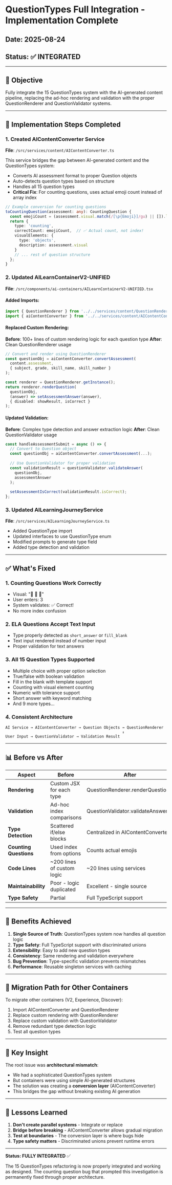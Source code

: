 # QuestionTypes Full Integration - Implementation Complete

## Date: 2025-08-24
## Status: ✅ INTEGRATED

---

## 🎯 Objective

Fully integrate the 15 QuestionTypes system with the AI-generated content pipeline, replacing the ad-hoc rendering and validation with the proper QuestionRenderer and QuestionValidator systems.

---

## 🔧 Implementation Steps Completed

### 1. Created AIContentConverter Service
**File**: `/src/services/content/AIContentConverter.ts`

This service bridges the gap between AI-generated content and the QuestionTypes system:
- Converts AI assessment format to proper Question objects
- Auto-detects question types based on structure
- Handles all 15 question types
- **Critical Fix**: For counting questions, uses actual emoji count instead of array index

```typescript
// Example conversion for counting questions
toCountingQuestion(assessment: any): CountingQuestion {
  const emojiCount = (assessment.visual.match(/[\p{Emoji}]/gu) || []).length;
  return {
    type: 'counting',
    correctCount: emojiCount,  // ✅ Actual count, not index!
    visualElements: {
      type: 'objects',
      description: assessment.visual
    }
    // ... rest of question structure
  };
}
```

### 2. Updated AILearnContainerV2-UNIFIED
**File**: `/src/components/ai-containers/AILearnContainerV2-UNIFIED.tsx`

#### Added Imports:
```typescript
import { QuestionRenderer } from '../../services/content/QuestionRenderer';
import { aiContentConverter } from '../../services/content/AIContentConverter';
```

#### Replaced Custom Rendering:
**Before**: 100+ lines of custom rendering logic for each question type
**After**: Clean QuestionRenderer usage

```typescript
// Convert and render using QuestionRenderer
const questionObj = aiContentConverter.convertAssessment(
  content.assessment,
  { subject, grade, skill_name, skill_number }
);

const renderer = QuestionRenderer.getInstance();
return renderer.renderQuestion(
  questionObj,
  (answer) => setAssessmentAnswer(answer),
  { disabled: showResult, isCorrect }
);
```

#### Updated Validation:
**Before**: Complex type detection and answer extraction logic
**After**: Clean QuestionValidator usage

```typescript
const handleAssessmentSubmit = async () => {
  // Convert to Question object
  const questionObj = aiContentConverter.convertAssessment(...);
  
  // Use QuestionValidator for proper validation
  const validationResult = questionValidator.validateAnswer(
    questionObj,
    assessmentAnswer
  );
  
  setAssessmentIsCorrect(validationResult.isCorrect);
};
```

### 3. Updated AILearningJourneyService
**File**: `/src/services/AILearningJourneyService.ts`

- Added QuestionType import
- Updated interfaces to use QuestionType enum
- Modified prompts to generate type field
- Added type detection and validation

---

## ✅ What's Fixed

### 1. **Counting Questions Work Correctly**
- Visual: "🎾 🎾 🎾"
- User enters: 3
- System validates: ✅ Correct!
- No more index confusion

### 2. **ELA Questions Accept Text Input**
- Type properly detected as `short_answer` or `fill_blank`
- Text input rendered instead of number input
- Proper validation for text answers

### 3. **All 15 Question Types Supported**
- Multiple choice with proper option selection
- True/false with boolean validation
- Fill in the blank with template support
- Counting with visual element counting
- Numeric with tolerance support
- Short answer with keyword matching
- And 9 more types...

### 4. **Consistent Architecture**
```
AI Service → AIContentConverter → Question Objects → QuestionRenderer
                                                   ↓
User Input → QuestionValidator → Validation Result
```

---

## 📊 Before vs After

| Aspect | Before | After |
|--------|--------|-------|
| **Rendering** | Custom JSX for each type | QuestionRenderer.renderQuestion() |
| **Validation** | Ad-hoc index comparisons | QuestionValidator.validateAnswer() |
| **Type Detection** | Scattered if/else blocks | Centralized in AIContentConverter |
| **Counting Questions** | Used index from options | Counts actual emojis |
| **Code Lines** | ~200 lines of custom logic | ~20 lines using services |
| **Maintainability** | Poor - logic duplicated | Excellent - single source |
| **Type Safety** | Partial | Full TypeScript support |

---

## 🚀 Benefits Achieved

1. **Single Source of Truth**: QuestionTypes system now handles all question logic
2. **Type Safety**: Full TypeScript support with discriminated unions
3. **Extensibility**: Easy to add new question types
4. **Consistency**: Same rendering and validation everywhere
5. **Bug Prevention**: Type-specific validation prevents mismatches
6. **Performance**: Reusable singleton services with caching

---

## 🔄 Migration Path for Other Containers

To migrate other containers (V2, Experience, Discover):

1. Import AIContentConverter and QuestionRenderer
2. Replace custom rendering with QuestionRenderer
3. Replace custom validation with QuestionValidator
4. Remove redundant type detection logic
5. Test all question types

---

## 🎯 Key Insight

The root issue was **architectural mismatch**:
- We had a sophisticated QuestionTypes system
- But containers were using simple AI-generated structures
- The solution was creating a **conversion layer** (AIContentConverter)
- This bridges the gap without breaking existing AI generation

---

## 📝 Lessons Learned

1. **Don't create parallel systems** - Integrate or replace
2. **Bridge before breaking** - AIContentConverter allows gradual migration
3. **Test at boundaries** - The conversion layer is where bugs hide
4. **Type safety matters** - Discriminated unions prevent runtime errors

---

**Status: FULLY INTEGRATED** ✅

The 15 QuestionTypes refactoring is now properly integrated and working as designed. The counting question bug that prompted this investigation is permanently fixed through proper architecture.